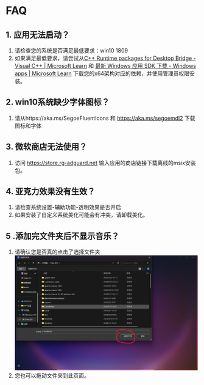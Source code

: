 # FAQ

## 1. 应用无法启动？

1. 请检查您的系统是否满足最低要求：win10 1809
2. 如果满足最低要求，请尝试从[C++ Runtime packages for Desktop Bridge - Visual C++ | Microsoft Learn](https://learn.microsoft.com/en-us/troubleshoot/developer/visualstudio/cpp/libraries/c-runtime-packages-desktop-bridge#how-to-install-and-update-desktop-framework-packages) 和 [最新 Windows 应用 SDK 下载 - Windows apps | Microsoft Learn](https://learn.microsoft.com/zh-cn/windows/apps/windows-app-sdk/downloads) 下载您的x64架构对应的依赖，并使用管理员权限安装。

## 2. win10系统缺少字体图标？

1. 请从https://aka.ms/SegoeFluentIcons 和 https://aka.ms/segoemdl2 下载图标和字体

## 3. 微软商店无法使用？

1. 访问 https://store.rg-adguard.net 输入应用的商店链接下载离线的msix安装包。

## 4. 亚克力效果没有生效？

1. 请检查系统设置-辅助功能-透明效果是否开启
2. 如果安装了自定义系统美化可能会有冲突，请卸载美化。

## 5 .添加完文件夹后不显示音乐？

1. 请确认您是否真的点击了选择文件夹![QA5](pic/QA5.png)
2. 您也可以拖动文件夹到此页面。
